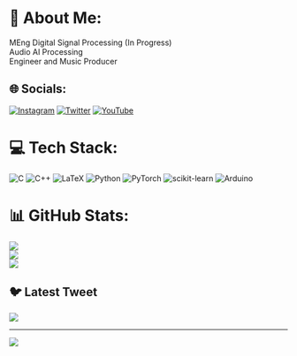 # 💫 About Me:
MEng Digital Signal Processing (In Progress)<br>Audio AI Processing <br>Engineer and Music Producer


## 🌐 Socials:
[![Instagram](https://img.shields.io/badge/Instagram-%23E4405F.svg?logo=Instagram&logoColor=white)](https://instagram.com/daveloay) [![Twitter](https://img.shields.io/badge/Twitter-%231DA1F2.svg?logo=Twitter&logoColor=white)](https://twitter.com/DaveLoay) [![YouTube](https://img.shields.io/badge/YouTube-%23FF0000.svg?logo=YouTube&logoColor=white)](https://youtube.com/@proyectovasconcelos8919) 

# 💻 Tech Stack:
![C](https://img.shields.io/badge/c-%2300599C.svg?style=for-the-badge&logo=c&logoColor=white) ![C++](https://img.shields.io/badge/c++-%2300599C.svg?style=for-the-badge&logo=c%2B%2B&logoColor=white) ![LaTeX](https://img.shields.io/badge/latex-%23008080.svg?style=for-the-badge&logo=latex&logoColor=white) ![Python](https://img.shields.io/badge/python-3670A0?style=for-the-badge&logo=python&logoColor=ffdd54) ![PyTorch](https://img.shields.io/badge/PyTorch-%23EE4C2C.svg?style=for-the-badge&logo=PyTorch&logoColor=white) ![scikit-learn](https://img.shields.io/badge/scikit--learn-%23F7931E.svg?style=for-the-badge&logo=scikit-learn&logoColor=white) ![Arduino](https://img.shields.io/badge/-Arduino-00979D?style=for-the-badge&logo=Arduino&logoColor=white)
# 📊 GitHub Stats:
![](https://github-readme-stats.vercel.app/api?username=Daveloay&theme=dark&hide_border=false&include_all_commits=false&count_private=false)<br/>
![](https://github-readme-streak-stats.herokuapp.com/?user=Daveloay&theme=dark&hide_border=false)<br/>
![](https://github-readme-stats.vercel.app/api/top-langs/?username=Daveloay&theme=dark&hide_border=false&include_all_commits=false&count_private=false&layout=compact)

## 🐦 Latest Tweet
[![](https://gtce.itsvg.in/api?username=DaveLoay)](https://github.com/VishwaGauravIn/github-twitter-card-embed)

---
[![](https://visitcount.itsvg.in/api?id=Daveloay&icon=0&color=0)](https://visitcount.itsvg.in)
